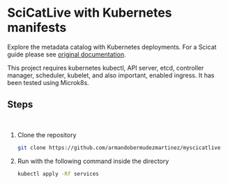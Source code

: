 # SciCatLive with Kubernetes manifests

Explore the metadata catalog with Kubernetes deployments. For a Scicat guide please see [original documentation](https://scicatproject.github.io/documentation/).

This project requires kubernetes kubectl, API server, etcd, controller manager, scheduler, kubelet, and also important, enabled ingress. It has been tested using Microk8s.

## Steps

</details markdown="1">
<br>

1. Clone the repository
   ```sh
   git clone https://github.com/armandobermudezmartinez/myscicatlive
   ```
2. Run with the following command inside the directory
   ```sh
   kubectl apply -Rf services
   ```
